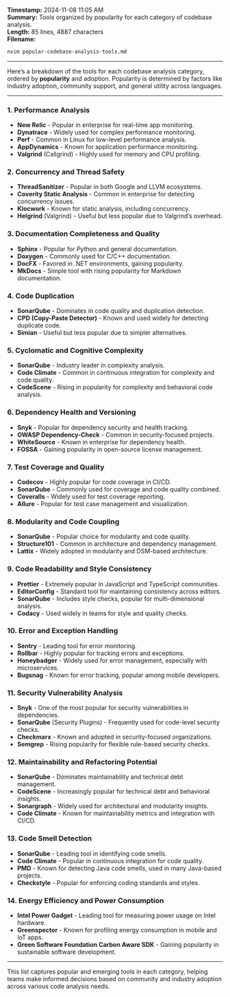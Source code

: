 **Timestamp:** 2024-11-08 11:05 AM  
**Summary:** Tools organized by popularity for each category of codebase analysis.  
**Length:** 85 lines, 4887 characters  
**Filename:**  
```bash
nvim popular-codebase-analysis-tools.md
```

---

Here’s a breakdown of the tools for each codebase analysis category, ordered by **popularity** and adoption. Popularity is determined by factors like industry adoption, community support, and general utility across languages.

---

### 1. **Performance Analysis**
   - **New Relic** - Popular in enterprise for real-time app monitoring.
   - **Dynatrace** - Widely used for complex performance monitoring.
   - **Perf** - Common in Linux for low-level performance analysis.
   - **AppDynamics** - Known for application performance monitoring.
   - **Valgrind** (Callgrind) - Highly used for memory and CPU profiling.

### 2. **Concurrency and Thread Safety**
   - **ThreadSanitizer** - Popular in both Google and LLVM ecosystems.
   - **Coverity Static Analysis** - Common in enterprise for detecting concurrency issues.
   - **Klocwork** - Known for static analysis, including concurrency.
   - **Helgrind** (Valgrind) - Useful but less popular due to Valgrind’s overhead.

### 3. **Documentation Completeness and Quality**
   - **Sphinx** - Popular for Python and general documentation.
   - **Doxygen** - Commonly used for C/C++ documentation.
   - **DocFX** - Favored in .NET environments, gaining popularity.
   - **MkDocs** - Simple tool with rising popularity for Markdown documentation.

### 4. **Code Duplication**
   - **SonarQube** - Dominates in code quality and duplication detection.
   - **CPD (Copy-Paste Detector)** - Known and used widely for detecting duplicate code.
   - **Simian** - Useful but less popular due to simpler alternatives.

### 5. **Cyclomatic and Cognitive Complexity**
   - **SonarQube** - Industry leader in complexity analysis.
   - **Code Climate** - Common in continuous integration for complexity and code quality.
   - **CodeScene** - Rising in popularity for complexity and behavioral code analysis.

### 6. **Dependency Health and Versioning**
   - **Snyk** - Popular for dependency security and health tracking.
   - **OWASP Dependency-Check** - Common in security-focused projects.
   - **WhiteSource** - Known in enterprise for dependency health.
   - **FOSSA** - Gaining popularity in open-source license management.

### 7. **Test Coverage and Quality**
   - **Codecov** - Highly popular for code coverage in CI/CD.
   - **SonarQube** - Commonly used for coverage and code quality combined.
   - **Coveralls** - Widely used for test coverage reporting.
   - **Allure** - Popular for test case management and visualization.

### 8. **Modularity and Code Coupling**
   - **SonarQube** - Popular choice for modularity and code quality.
   - **Structure101** - Common in architecture and dependency management.
   - **Lattix** - Widely adopted in modularity and DSM-based architecture.

### 9. **Code Readability and Style Consistency**
   - **Prettier** - Extremely popular in JavaScript and TypeScript communities.
   - **EditorConfig** - Standard tool for maintaining consistency across editors.
   - **SonarQube** - Includes style checks, popular for multi-dimensional analysis.
   - **Codacy** - Used widely in teams for style and quality checks.

### 10. **Error and Exception Handling**
   - **Sentry** - Leading tool for error monitoring.
   - **Rollbar** - Highly popular for tracking errors and exceptions.
   - **Honeybadger** - Widely used for error management, especially with microservices.
   - **Bugsnag** - Known for error tracking, popular among mobile developers.

### 11. **Security Vulnerability Analysis**
   - **Snyk** - One of the most popular for security vulnerabilities in dependencies.
   - **SonarQube** (Security Plugins) - Frequently used for code-level security checks.
   - **Checkmarx** - Known and adopted in security-focused organizations.
   - **Semgrep** - Rising popularity for flexible rule-based security checks.

### 12. **Maintainability and Refactoring Potential**
   - **SonarQube** - Dominates maintainability and technical debt management.
   - **CodeScene** - Increasingly popular for technical debt and behavioral insights.
   - **Sonargraph** - Widely used for architectural and modularity insights.
   - **Code Climate** - Known for maintainability metrics and integration with CI/CD.

### 13. **Code Smell Detection**
   - **SonarQube** - Leading tool in identifying code smells.
   - **Code Climate** - Popular in continuous integration for code quality.
   - **PMD** - Known for detecting Java code smells, used in many Java-based projects.
   - **Checkstyle** - Popular for enforcing coding standards and styles.

### 14. **Energy Efficiency and Power Consumption**
   - **Intel Power Gadget** - Leading tool for measuring power usage on Intel hardware.
   - **Greenspector** - Known for profiling energy consumption in mobile and IoT apps.
   - **Green Software Foundation Carbon Aware SDK** - Gaining popularity in sustainable software development.

---

This list captures popular and emerging tools in each category, helping teams make informed decisions based on community and industry adoption across various code analysis needs.
